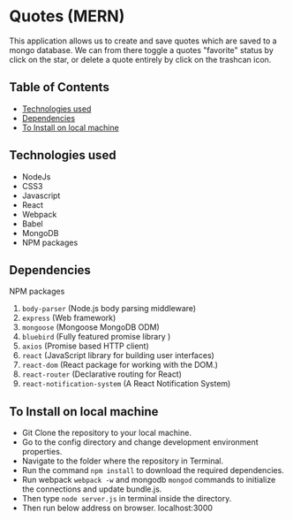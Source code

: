# Quotes (MERN)

 This application allows us to create and save quotes which are saved to a mongo database. We can from there toggle a quotes "favorite" status by click on the star, or delete a quote entirely by click on the trashcan icon.

## Table of Contents

- [Technologies used](#technologies-used)
- [Dependencies](#dependencies)
- [To Install on local machine](#to-install-on-local-machine)

## Technologies used
* NodeJs
* CSS3
* Javascript
* React
* Webpack
* Babel
* MongoDB
* NPM packages

## Dependencies
NPM packages

1. `body-parser` (Node.js body parsing middleware)
1. `express` (Web framework)
1. `mongoose` (Mongoose MongoDB ODM)
1. `bluebird` (Fully featured promise library )
1. `axios` (Promise based HTTP client)
1. `react` (JavaScript library for building user interfaces)
1. `react-dom` (React package for working with the DOM.)
1. `react-router` (Declarative routing for React)
1. `react-notification-system` (A React Notification System)


## To Install on local machine

* Git Clone the repository to your local machine.
* Go to the config directory and change development environment properties.
* Navigate to the folder where the repository in Terminal.
* Run the command `npm install` to download the required dependencies.
* Run webpack `webpack -w` and mongodb `mongod` commands to initialize the connections and update bundle.js.
* Then type `node server.js` in terminal inside the directory.
* Then run below address on browser.
    localhost:3000

